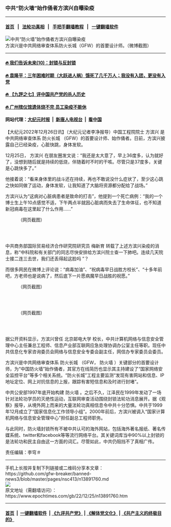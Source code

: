 ### 中共“防火墙”始作俑者方滨兴自曝染疫
------------------------

#### [首页](https://github.com/gfw-breaker/banned-news3/blob/master/README.md) &nbsp;&nbsp;|&nbsp;&nbsp; [法轮功真相](https://github.com/begood0513/basic/blob/master/README.md)  &nbsp;&nbsp;|&nbsp;&nbsp; [手把手翻墙教程](https://github.com/gfw-breaker/guides/wiki)  &nbsp;&nbsp;|&nbsp;&nbsp; [一键翻墙软件](https://github.com/gfw-breaker/nogfw/blob/master/README.md)  



<div><img alt="中共“防火墙”始作俑者方滨兴自曝染疫" class="attachment-djy_600_400 size-djy_600_400 wp-post-image" src="https://i.epochtimes.com/assets/uploads/2022/12/id13891766-6cc361e4969d907b281c0123ecf1f327-600x400.jpg"/>
<div class="caption">
 方滨兴是中共网络审查体系防火长城（GFW）的首要设计师。（微博截图）
</div></div><hr/>

#### [ 🔥  我们告诉未来(10)：封锁与反封锁](http://45.63.98.24:10000/videos/res1/news/../../res2/future/index.html?202212261300)

#### [ 🔥  袁隆平：三年困难时期（大跃进人祸）饿死了几千万人；我没有入团，更没有入党](http://45.63.98.24:10000/videos/res1/news/../../res/disaster/index.html?202212261300)

#### [ 🔥  【九評之七】评中国共产党的杀人历史](http://45.63.98.24:10000/videos/res1/news/../../res/jiuping/index.html?202212261300)

#### [ 🔥  广州殡仪馆遗体烧不完 员工染疫不能休](http://45.63.98.24:10000/videos/res1/news/../../res1/corona/index.html?202212261300)

#### 网站代理：[大纪元时报](http://45.63.98.24:85/gb/?202212261300) &nbsp;|&nbsp; [新唐人电视台](http://45.63.98.24:8808/gb/?202212261300) &nbsp;|&nbsp; [看中国](http://45.63.98.24:8300/?202212261300)

<div><p>
 【大纪元2022年12月26日讯】（大纪元记者李净报导）中国工程院院士
 <ok href="https://www.epochtimes.com/gb/tag/%E6%96%B9%E6%BB%A8%E5%85%B4.html">
  方滨兴
 </ok>
 是中共网络审查体系
 <ok href="https://www.epochtimes.com/gb/tag/%E9%98%B2%E7%81%AB%E9%95%BF%E5%9F%8E.html">
  防火长城
 </ok>
 （GFW）的首要设计师、始作俑者。日前，方滨兴披露自己已经染疫，心脏快跳，身体发软。
</p>
<p>
 12月25日，
 <ok href="https://www.epochtimes.com/gb/tag/%E6%96%B9%E6%BB%A8%E5%85%B4.html">
  方滨兴
 </ok>
 在朋友圈发文说：“我还是太大意了，早上36度多，认为就好了，没想到随后就是持续的低烧，伴随着时不时的干咳。尽管只是37度多，关键是心跳快多了。”
</p>
<p>
 他接着说：“看来身体里的战斗还在持续，再也不敢说没什么症状了，至少这心跳之快如同做了运动，身体发软，让我知道了大脑将资源都分配给了战场。”
</p>
<p>
 方滨兴认为“这病对心脏病患者是致命的打击”，他提到一个死亡病例：“我的一个博士生上午10点感觉不适，下午两点半就因心脏病而失去了生命体征，也不知道新冠病毒在这里起了什么作用……”
</p>
<figure aria-describedby="caption-attachment-13891764" class="wp-caption aligncenter" id="attachment_13891764" style="width: 370px">
 <ok href="https://i.epochtimes.com/assets/uploads/2022/12/id13891764-FkywzkwakAI78Ht-e1671997075267.jpeg" target="_blank">
  <img alt="" class="wp-image-13891764" src="https://i.epochtimes.com/assets/uploads/2022/12/id13891764-FkywzkwakAI78Ht-e1671997075267.jpeg"/>
 </ok>
 <br/><figcaption class="wp-caption-text" id="caption-attachment-13891764">
  （网页截图）
 </figcaption><br/>
</figure><br/>
<p>
 中共商务部国际贸易经济合作研究院研究员
 <ok href="https://www.epochtimes.com/gb/tag/%E6%A2%85%E6%96%B0%E8%82%B2.html">
  梅新育
 </ok>
 转载了上述方滨兴染疫的消息，称“中科院和有关部门的同志尽快安排给方滨兴院士查一下肺吧。连续几天院士接二连三去世，我们还丢得起这脸吗 ​”？
</p>
<p>
 而很多网民在微博上评论说：“病毒加油”、“祝病毒早日战胜方校长”、“十多年前吧，方老师也是说病了，然后底下一片愿病魔早日战胜的祝愿。”
</p>
<figure aria-describedby="caption-attachment-13891768" class="wp-caption aligncenter" id="attachment_13891768" style="width: 450px">
 <ok href="https://i.epochtimes.com/assets/uploads/2022/12/id13891768-e58c97a22ce6f9d97397e214d779e9c4-e1671998581900.jpg" target="_blank">
  <img alt="" class="size-full wp-image-13891768" src="https://i.epochtimes.com/assets/uploads/2022/12/id13891768-e58c97a22ce6f9d97397e214d779e9c4-e1671998581900.jpg"/>
 </ok>
 <br/><figcaption class="wp-caption-text" id="caption-attachment-13891768">
  （网页截图）
 </figcaption><br/>
</figure><br/>
<figure aria-describedby="caption-attachment-13891769" class="wp-caption aligncenter" id="attachment_13891769" style="width: 450px">
 <ok href="https://i.epochtimes.com/assets/uploads/2022/12/id13891769-682ddf12db1463bf96018e82f36efb4d-e1671998619593.jpg" target="_blank">
  <img alt="" class="size-full wp-image-13891769" src="https://i.epochtimes.com/assets/uploads/2022/12/id13891769-682ddf12db1463bf96018e82f36efb4d-e1671998619593.jpg"/>
 </ok>
 <br/><figcaption class="wp-caption-text" id="caption-attachment-13891769">
  （网页截图）
 </figcaption><br/>
</figure><br/>
<p>
 据公开资料显示，方滨兴曾任
 <ok href="https://www.epochtimes.com/gb/tag/%E5%8C%97%E4%BA%AC%E9%82%AE%E7%94%B5%E5%A4%A7%E5%AD%A6.html">
  北京邮电大学
 </ok>
 校长，中共计算机网络与信息安全管理中心主任兼总工程师、信息产业部互联网应急处理协调办公室主任等职。现任中共信息化专家咨询委员会网络与信息安全专委会副主任，网信办专家委员会委员。
</p>
<p>
 方滨兴是中共网络审查体系
 <ok href="https://www.epochtimes.com/gb/tag/%E9%98%B2%E7%81%AB%E9%95%BF%E5%9F%8E.html">
  防火长城
 </ok>
 （GFW，
 <ok href="https://www.epochtimes.com/gb/tag/%E9%98%B2%E7%81%AB%E5%A2%99.html">
  防火墙
 </ok>
 ）关键部分的首要设计师，为“中国防火墙”始作俑者，其官方在线简历也显示其主持建设了“国家网络安全监控平台”等多个相关系统。“防火长城”工程主要监测“发现有害网站和信息、IP地址定位、网上对抗信息的上报，跟踪有害短信息和及时进行封堵”。
</p>
<p>
 中共公安部1997年底开始构建
 <ok href="https://www.epochtimes.com/gb/tag/%E9%98%B2%E7%81%AB%E5%A2%99.html">
  防火墙
 </ok>
 。之后不久，江泽民在1999年发动了一场针对法轮功学员的灭绝性运动，互联网审查活动围绕封锁法轮功消息展开。据《观察》报导，从境外网上而来的大量法轮功真相信息令中共十分恐惧。中共于1999年12月成立了“国家信息化工作领导小组”。2000年前后，方滨兴被调入“国家计算机网络与信息安全管理中心”担任副总工程师职务。
</p>
<p>
 与此同时，防火墙封锁所有不被中共认可的海外网站，包括海外著名报纸、著名传媒系统、twitter和facebook等等流行网络平台。其关键词库当中90%以上封锁的是法轮功和民主自由这一方面的词汇。尽管如此，中共仍阻挡不了真相广传。
</p>
<p>
 责任编辑：李穹＃
</p>
</div>
<hr/>
手机上长按并复制下列链接或二维码分享本文章：<br/>
https://github.com/gfw-breaker/banned-news3/blob/master/pages/nsc413/n13891760.md <br/>
<a href='https://github.com/gfw-breaker/banned-news3/blob/master/pages/nsc413/n13891760.md'><img src='https://github.com/gfw-breaker/banned-news3/blob/master/pages/nsc413/n13891760.md.png'/></a> <br/>
原文地址（需翻墙访问）：https://www.epochtimes.com/gb/22/12/25/n13891760.htm


------------------------
#### [首页](https://github.com/gfw-breaker/banned-news3/blob/master/README.md) &nbsp;|&nbsp; [一键翻墙软件](https://github.com/gfw-breaker/nogfw/blob/master/README.md) &nbsp;| [《九评共产党》](https://github.com/gfw-breaker/9ping.md/blob/master/README.md#九评之一评共产党是什么) | [《解体党文化》](https://github.com/gfw-breaker/jtdwh.md/blob/master/README.md) | [《共产主义的终极目的》](https://github.com/gfw-breaker/gczydzjmd.md/blob/master/README.md)


<img src='http://gfw-breaker.win/banned-news3/pages/nsc413/n13891760.md' width='0px' height='0px'/>